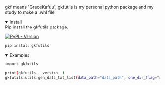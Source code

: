 gkf means "GraceKafuu", gkfutils is my personal python package and my study to make a .whl file.


<details open>
<summary>Install</summary>
Pip install the gkfutils package.
  
[![PyPI - Version](https://img.shields.io/pypi/v/gkfutils?logo=pypi&logoColor=white)](https://pypi.org/project/gkfutils/)

```bash
pip install gkfutils
```

<details open>
<summary>Examples</summary>

```bash
import gkfutils

print(gkfutils.__version__)
gkfutils.utils.gen_data_txt_list(data_path="data_path", one_dir_flag=True)  # Will generate a .txt file that contains file_abs_path of files in data_path.

```
